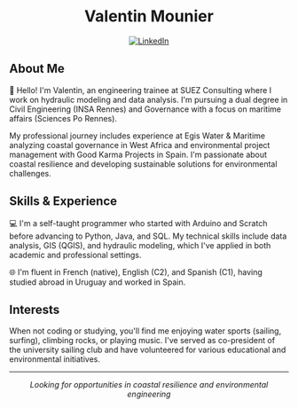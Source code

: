 # <div align="center">Valentin Mounier</div>

<div align="center">
    <a href="https://www.linkedin.com/in/valentin-mounier/">
        <img src="https://img.shields.io/badge/LinkedIn-0077B5?style=for-the-badge&logo=linkedin&logoColor=white" alt="LinkedIn">
    </a>
</div>

## About Me

👋 Hello! I'm Valentin, an engineering trainee at SUEZ Consulting where I work on hydraulic modeling and data analysis. I'm pursuing a dual degree in Civil Engineering (INSA Rennes) and Governance with a focus on maritime affairs (Sciences Po Rennes).

My professional journey includes experience at Egis Water & Maritime analyzing coastal governance in West Africa and environmental project management with Good Karma Projects in Spain. I'm passionate about coastal resilience and developing sustainable solutions for environmental challenges.

## Skills & Experience

💻 I'm a self-taught programmer who started with Arduino and Scratch before advancing to Python, Java, and SQL. My technical skills include data analysis, GIS (QGIS), and hydraulic modeling, which I've applied in both academic and professional settings.

🌐 I'm fluent in French (native), English (C2), and Spanish (C1), having studied abroad in Uruguay and worked in Spain.

## Interests

When not coding or studying, you'll find me enjoying water sports (sailing, surfing), climbing rocks, or playing music. I've served as co-president of the university sailing club and have volunteered for various educational and environmental initiatives.

---

<div align="center">
    <i>Looking for opportunities in coastal resilience and environmental engineering</i>
</div>
